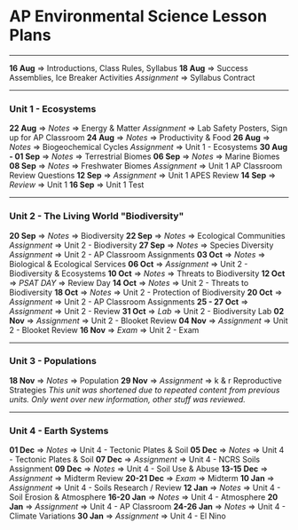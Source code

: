# AP Environmental Science Lesson Plans

***

**16 Aug** => Introductions, Class Rules, Syllabus
**18 Aug** => Success Assemblies, Ice Breaker Activities
*Assignment* => Syllabus Contract

***

### Unit 1 - Ecosystems
**22 Aug** => *Notes* => Energy & Matter
*Assignment* => Lab Safety Posters, Sign up for AP Classroom
**24 Aug** => *Notes* => Productivity & Food
**26 Aug** => *Notes* => Biogeochemical Cycles
*Assignment* => Unit 1 - Ecosystems
**30 Aug - 01 Sep** => *Notes* => Terrestrial Biomes
**06 Sep** => *Notes* => Marine Biomes
**08 Sep** => *Notes* => Freshwater Biomes
*Assignment* => Unit 1 AP Classroom Review Questions
**12 Sep** => *Assignment* => Unit 1 APES Review
**14 Sep** => *Review* => Unit 1
**16 Sep** => Unit 1 Test

***

### Unit 2 - The Living World "Biodiversity"
**20 Sep** => *Notes* => Biodiversity
**22 Sep** => *Notes* => Ecological Communities *Assignment* => Unit 2 - Biodiversity
**27 Sep** => *Notes* => Species Diversity *Assignment* => Unit 2 - AP Classroom Assignments
**03 Oct** => *Notes* => Biological & Ecological Services
**06 Oct** => *Assignment* => Unit 2 - Biodiversity & Ecosystems
**10 Oct** => *Notes* => Threats to Biodiversity
**12 Oct** => *PSAT DAY* => Review Day
**14 Oct** => *Notes* => Unit 2 - Threats to Biodiversity
**18 Oct** => *Notes* => Unit 2 - Protection of Biodiversity
**20 Oct** => *Assignment* => Unit 2 - AP Classroom Assignments
**25 - 27 Oct** => *Assignment* => Unit 2 - Review
**31 Oct** => *Lab* => Unit 2 - Biodiversity Lab
**02 Nov** => *Assignment* => Unit 2 - Blooket Review
**04 Nov** => *Assignment* => Unit 2 - Blooket Review
**16 Nov** => *Exam* => Unit 2 - Exam

***

### Unit 3 - Populations
**18 Nov** => *Notes* => Population
**29 Nov** => *Assignment* => k & r Reproductive Strategies
*This unit was shortened due to repeated content from previous units. Only went over new information, other stuff was reviewed.*

***

### Unit 4 - Earth Systems
**01 Dec** => *Notes* => Unit 4 - Tectonic Plates & Soil 
**05 Dec** => *Notes* => Unit 4 - Tectonic Plates & Soil
**07 Dec** => *Assignment* => Unit 4 - NCRS Soils Assignment
**09 Dec** => *Notes* => Unit 4 - Soil Use & Abuse
**13-15 Dec** => *Assignment* => Midterm Review
**20-21 Dec** => *Exam* => Midterm
**10 Jan** => *Assignment* => Unit 4 - Soils Research / Review
**12 Jan** => *Notes* => Unit 4 - Soil Erosion & Atmosphere
**16-20 Jan** => *Notes* => Unit 4 - Atmosphere
**20 Jan** => *Assignment* => Unit 4 - AP Classroom
**24-26 Jan** => *Notes* => Unit 4 - Climate Variations
**30 Jan** => *Assignment* => Unit 4 - El Nino




